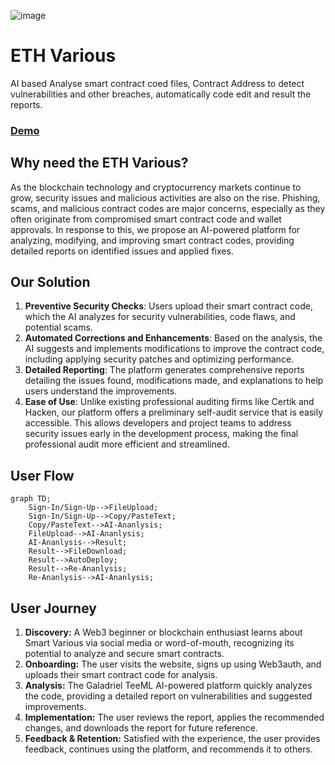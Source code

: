 ![image](https://github.com/user-attachments/assets/44dc0540-1bf7-434d-9777-7fc66a9809b5)

# ETH Various
AI based Analyse smart contract coed files, Contract Address to detect vulnerabilities and other breaches, automatically code edit and result the reports.

### [Demo](https://eth-various.vercel.app/#)

## Why need the ETH Various?
As the blockchain technology and cryptocurrency markets continue to grow, security issues and malicious activities are also on the rise. 
Phishing, scams, and malicious contract codes are major concerns, especially as they often originate from compromised smart contract code and wallet approvals. 
In response to this, we propose an AI-powered platform for analyzing, modifying, and improving smart contract codes, providing detailed reports on identified issues and applied fixes.

## Our Solution
1. **Preventive Security Checks**: Users upload their smart contract code, which the AI analyzes for security vulnerabilities, code flaws, and potential scams.
2. **Automated Corrections and Enhancements**: Based on the analysis, the AI suggests and implements modifications to improve the contract code, including applying security patches and optimizing performance.
3. **Detailed Reporting**: The platform generates comprehensive reports detailing the issues found, modifications made, and explanations to help users understand the improvements.
4. **Ease of Use**: Unlike existing professional auditing firms like Certik and Hacken, our platform offers a preliminary self-audit service that is easily accessible. This allows developers and project teams to address security issues early in the development process, making the final professional audit more efficient and streamlined.

## User Flow
```mermaid
graph TD;
    Sign-In/Sign-Up-->FileUpload;
    Sign-In/Sign-Up-->Copy/PasteText;
    Copy/PasteText-->AI-Ananlysis;
    FileUpload-->AI-Ananlysis;
    AI-Ananlysis-->Result;
    Result-->FileDownload;
    Result-->AutoDeploy;
    Result-->Re-Ananlysis;
    Re-Ananlysis-->AI-Ananlysis;
```

## User Journey
1. **Discovery:** A Web3 beginner or blockchain enthusiast learns about Smart Various via social media or word-of-mouth, recognizing its potential to analyze and secure smart contracts.
2. **Onboarding:** The user visits the website, signs up using Web3auth, and uploads their smart contract code for analysis.
3. **Analysis:** The Galadriel TeeML AI-powered platform quickly analyzes the code, providing a detailed report on vulnerabilities and suggested improvements.
4. **Implementation:** The user reviews the report, applies the recommended changes, and downloads the report for future reference.
5. **Feedback & Retention:** Satisfied with the experience, the user provides feedback, continues using the platform, and recommends it to others.
